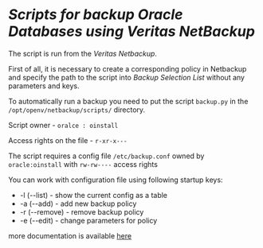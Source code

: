 # *Scripts for backup Oracle Databases using Veritas NetBackup*


The script is run from the *Veritas Netbackup*. 

First of all, it is necessary to create a corresponding policy in Netbackup and specify the path to the script into _Backup Selection List_ without any parameters and keys.

To automatically run a backup you need to put the script `backup.py` in the `/opt/openv/netbackup/scripts/` directory.

Script owner - `oralce : oinstall`


Access rights on the file - `r-xr-x---`

The script requires a config file `/etc/backup.conf` owned by `oracle:oinstall` with `rw-rw----` access rights

You can work with configuration file using following startup keys:
- -l (--list) - show the current config as a table
- -a (--add) - add new backup policy
- -r (--remove) - remove backup policy
- -e (--edit) - change parameters for policy

more documentation is available [here](http://wiki.mpcompany.local/pages/viewpage.action?pageId=21921794)



